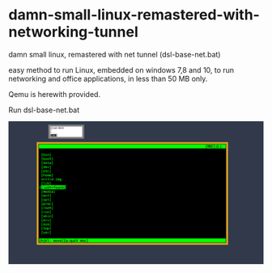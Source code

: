# damn-small-linux-remastered-with-networking-tunnel
damn small linux, remastered with net tunnel (dsl-base-net.bat)

easy method to run Linux, embedded on windows 7,8 and 10, to run networking and office applications, in less than 50 MB only.

Qemu is herewith provided.

Run dsl-base-net.bat 

![alt tag](https://raw.githubusercontent.com/spartrekus/tiny-mnc/master/mnc.png)


